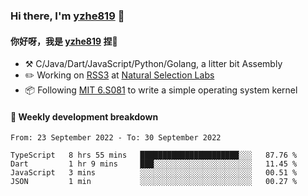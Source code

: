 ### Hi there, I'm [yzhe819](https://github.com/yzhe819) 👋

#### 你好呀，我是 [yzhe819](https://github.com/yzhe819) 捏👋

- :hammer_and_pick: C/Java/Dart/JavaScript/Python/Golang, a litter bit Assembly
- :pencil2: Working on [RSS3](https://github.com/NaturalSelectionLabs/RSS3) at [Natural Selection Labs](https://github.com/NaturalSelectionLabs)
- 📦 Following [MIT 6.S081](https://pdos.csail.mit.edu/6.S081/2020/) to write a simple operating system kernel



#### 📝 Weekly development breakdown

<!--START_SECTION:waka-->

```text
From: 23 September 2022 - To: 30 September 2022

TypeScript   8 hrs 55 mins   ██████████████████████░░░   87.76 %
Dart         1 hr 9 mins     ███░░░░░░░░░░░░░░░░░░░░░░   11.45 %
JavaScript   3 mins          ░░░░░░░░░░░░░░░░░░░░░░░░░   00.51 %
JSON         1 min           ░░░░░░░░░░░░░░░░░░░░░░░░░   00.27 %
```

<!--END_SECTION:waka-->



